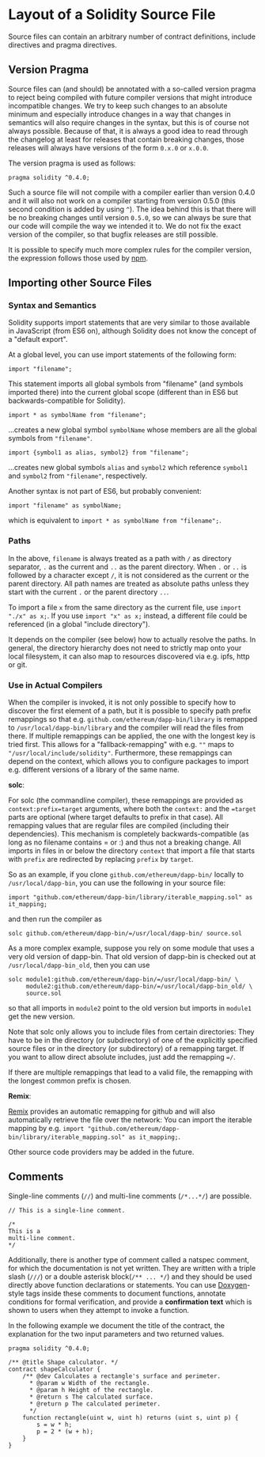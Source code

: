 # Layout of a Solidity Source File

Source files can contain an arbitrary number of contract definitions,
include directives and pragma directives.

## Version Pragma 

Source files can (and should) be annotated with a so-called version
pragma to reject being compiled with future compiler versions that might
introduce incompatible changes. We try to keep such changes to an
absolute minimum and especially introduce changes in a way that changes
in semantics will also require changes in the syntax, but this is of
course not always possible. Because of that, it is always a good idea to
read through the changelog at least for releases that contain breaking
changes, those releases will always have versions of the form `0.x.0` or
`x.0.0`.

The version pragma is used as follows:

    pragma solidity ^0.4.0;

Such a source file will not compile with a compiler earlier than version
0.4.0 and it will also not work on a compiler starting from version
0.5.0 (this second condition is added by using `^`). The idea behind
this is that there will be no breaking changes until version `0.5.0`, so
we can always be sure that our code will compile the way we intended it
to. We do not fix the exact version of the compiler, so that bugfix
releases are still possible.

It is possible to specify much more complex rules for the compiler
version, the expression follows those used by
[npm](https://docs.npmjs.com/misc/semver).

## Importing other Source Files 

### Syntax and Semantics

Solidity supports import statements that are very similar to those
available in JavaScript (from ES6 on), although Solidity does not know
the concept of a "default export".

At a global level, you can use import statements of the following form:

    import "filename";

This statement imports all global symbols from "filename" (and symbols
imported there) into the current global scope (different than in ES6 but
backwards-compatible for Solidity).

    import * as symbolName from "filename";

...creates a new global symbol `symbolName` whose members are all the
global symbols from `"filename"`.

    import {symbol1 as alias, symbol2} from "filename";

...creates new global symbols `alias` and `symbol2` which reference
`symbol1` and `symbol2` from `"filename"`, respectively.

Another syntax is not part of ES6, but probably convenient:

    import "filename" as symbolName;

which is equivalent to `import * as symbolName from "filename";`.

### Paths

In the above, `filename` is always treated as a path with `/` as
directory separator, `.` as the current and `..` as the parent
directory. When `.` or `..` is followed by a character except `/`, it is
not considered as the current or the parent directory. All path names
are treated as absolute paths unless they start with the current `.` or
the parent directory `..`.

To import a file `x` from the same directory as the current file, use
`import "./x" as x;`. If you use `import "x" as x;` instead, a different
file could be referenced (in a global "include directory").

It depends on the compiler (see below) how to actually resolve the
paths. In general, the directory hierarchy does not need to strictly map
onto your local filesystem, it can also map to resources discovered via
e.g. ipfs, http or git.

### Use in Actual Compilers

When the compiler is invoked, it is not only possible to specify how to
discover the first element of a path, but it is possible to specify path
prefix remappings so that e.g. `github.com/ethereum/dapp-bin/library` is
remapped to `/usr/local/dapp-bin/library` and the compiler will read the
files from there. If multiple remappings can be applied, the one with
the longest key is tried first. This allows for a "fallback-remapping"
with e.g. `""` maps to `"/usr/local/include/solidity"`. Furthermore,
these remappings can depend on the context, which allows you to
configure packages to import e.g. different versions of a library of the
same name.

**solc**:

For solc (the commandline compiler), these remappings are provided as
`context:prefix=target` arguments, where both the `context:` and the
`=target` parts are optional (where target defaults to prefix in that
case). All remapping values that are regular files are compiled
(including their dependencies). This mechanism is completely
backwards-compatible (as long as no filename contains = or :) and thus
not a breaking change. All imports in files in or below the directory
`context` that import a file that starts with `prefix` are redirected by
replacing `prefix` by `target`.

So as an example, if you clone `github.com/ethereum/dapp-bin/` locally
to `/usr/local/dapp-bin`, you can use the following in your source file:

    import "github.com/ethereum/dapp-bin/library/iterable_mapping.sol" as it_mapping;

and then run the compiler as

``` {.bash}
solc github.com/ethereum/dapp-bin/=/usr/local/dapp-bin/ source.sol
```

As a more complex example, suppose you rely on some module that uses a
very old version of dapp-bin. That old version of dapp-bin is checked
out at `/usr/local/dapp-bin_old`, then you can use

``` {.bash}
solc module1:github.com/ethereum/dapp-bin/=/usr/local/dapp-bin/ \
     module2:github.com/ethereum/dapp-bin/=/usr/local/dapp-bin_old/ \
     source.sol
```

so that all imports in `module2` point to the old version but imports in
`module1` get the new version.

Note that solc only allows you to include files from certain
directories: They have to be in the directory (or subdirectory) of one
of the explicitly specified source files or in the directory (or
subdirectory) of a remapping target. If you want to allow direct
absolute includes, just add the remapping `=/`.

If there are multiple remappings that lead to a valid file, the
remapping with the longest common prefix is chosen.

**Remix**:

[Remix](https://remix.ethereum.org/) provides an automatic remapping for
github and will also automatically retrieve the file over the network:
You can import the iterable mapping by e.g.
`import "github.com/ethereum/dapp-bin/library/iterable_mapping.sol" as it_mapping;`.

Other source code providers may be added in the future.

## Comments

Single-line comments (`//`) and multi-line comments (`/*...*/`) are
possible.

    // This is a single-line comment.

    /*
    This is a
    multi-line comment.
    */

Additionally, there is another type of comment called a natspec comment,
for which the documentation is not yet written. They are written with a
triple slash (`///`) or a double asterisk block(`/** ... */`) and they
should be used directly above function declarations or statements. You
can use [Doxygen](https://en.wikipedia.org/wiki/Doxygen)-style tags
inside these comments to document functions, annotate conditions for
formal verification, and provide a **confirmation text** which is shown
to users when they attempt to invoke a function.

In the following example we document the title of the contract, the
explanation for the two input parameters and two returned values.

    pragma solidity ^0.4.0;

    /** @title Shape calculator. */
    contract shapeCalculator {
        /** @dev Calculates a rectangle's surface and perimeter.
          * @param w Width of the rectangle.
          * @param h Height of the rectangle.
          * @return s The calculated surface.
          * @return p The calculated perimeter.
          */
        function rectangle(uint w, uint h) returns (uint s, uint p) {
            s = w * h;
            p = 2 * (w + h);
        }
    }
